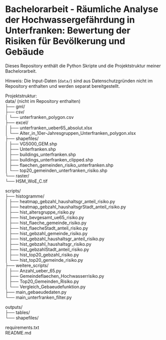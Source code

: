 # Bachelorarbeit - Räumliche Analyse der Hochwassergefährdung in Unterfranken: Bewertung der Risiken für Bevölkerung und Gebäude

Dieses Repository enthält die Python Skripte und die Projektstruktur meiner Bachelorarbeit.

Hinweis: Die Input-Daten (`data/`) sind aus Datenschutzgründen nicht im Repository enthalten und werden separat bereitgestellt.

Projektstruktur:  
data/ (nicht im Repository enthalten)  
├── gml/  
├── csv/  
│ └── unterfranken_polygon.csv  
├── excel/  
│ ├── unterfranken_ueber65_absolut.xlsx  
│ └── Alter_in_10er-Jahresgruppen_Unterfranken_polygon.xlsx  
├── shapefiles/  
│ ├── VG5000_GEM.shp  
│ ├── Unterfranken.shp  
│ ├── buildings_unterfranken.shp  
│ ├── buildings_unterfranken_clipped.shp  
│ ├── flaechen_gemeinden_risiko_unterfranken.shp  
│ └── top20_gemeinden_unterfranken_risiko.shp  
└── raster/  
└── HSM_WoE_C.tif  

scripts/  
├── histogramme/  
│ ├── heatmap_gebzahl_haushaltsgr_anteil_risiko.py  
│ ├── heatmap_gebzahl_haushaltsgrStadt_anteil_risiko.py  
│ ├── hist_altersgruppe_risiko.py  
│ ├── hist_bevgesamt_ue65_risiko.py  
│ ├── hist_flaeche_gemeinde_risiko.py  
│ ├── hist_flaecheStadt_anteil_risiko.py  
│ ├── hist_gebzahl_gemeinde_risiko.py  
│ ├── hist_gebzahl_haushaltsgr_anteil_risiko.py  
│ ├── hist_gebzahl_haushaltsgr_risiko.py  
│ ├── hist_gebzahlStadt_anteil_risiko.py  
│ ├── hist_top20_gebzahl_risiko.py  
│ └── hist_top20_gemeinde_risiko.py  
├── weitere_scripts/  
│ ├── Anzahl_ueber_65.py  
│ ├── Gemeindeflaechen_Hochwasserrisiko.py  
│ ├── Top20_Gemeinden_Risiko.py   
│ └── Vergleich_Gebaeudefunktion.py  
├── main_gebaeudedaten.py  
└── main_unterfranken_filter.py  

outputs/  
├── tables/  
└── shapefiles/  

requirements.txt  
README.md  

